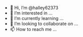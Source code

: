 - 👋 Hi, I’m @halley62373
- 👀 I’m interested in ...
- 🌱 I’m currently learning ...
- 💞️ I’m looking to collaborate on ...
- 📫 How to reach me ...

<!---
halley62373/halley62373 is a ✨ special ✨ repository because its `README.md` (this file) appears on your GitHub profile.
You can click the Preview link to take a look at your changes.
--->

